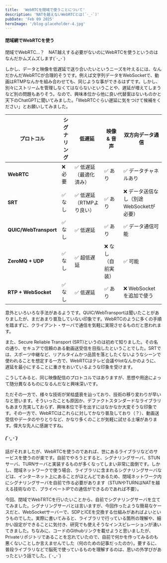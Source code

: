 ```yaml
---
title:  'WebRTCを閉域で使うことについて'
description: 'NATを越えないWebRTCとは(´･_･`)'
pubDate: 'Feb 09 2025'
heroImage: '/blog-placeholder-4.jpg'
---
```


#### 閉域網でWebRTCを使う

閉域でWebRTC…？　NAT越えする必要がないのにWebRTCを使うというのはなんだかムズムズします(´･_･`)

しかし、データと映像を低遅延で送り合いたいというニーズを叶えるには、なんだかんだWebRTCが合理的そうです。例えば文字列データをWebSocketで、動画はRTMPなんかを組み合わせても、同じような事ができるはずです。しかし、別々にストリームを管理しなくてはならないということや、遅延が増えてしまうなど別の問題もありそう。なので、興味本位から他に良い代替案はないものかと天下のChatGPTに聞いてみました。「WebRTCぐらい遅延に気をつけて候補をください」とお願いしてみました。

| プロトコル            | シグナリング | 低遅延                            | 映像 & 音声 | 双方向データ通信                   |
|----------------------|--------------|--------------------------------|-------------|--------------------------------|
| **WebRTC**          | ❌ 必要       | ✅ 低遅延（最適化済み）         | ✅ あり     | ✅ データチャネルあり           |
| **SRT**             | ✅ なし       | ✅ 低遅延（RTMPより良い）       | ✅ あり     | ❌ データ送信なし（別途WebSocketが必要） |
| **QUIC/WebTransport** | ✅ なし       | ✅ 低遅延                        | ✅ あり     | ✅ データ通信可能               |
| **ZeroMQ + UDP**    | ✅ なし       | ✅ 超低遅延                      | ❌ なし（自前実装） | ✅ 可能                         |
| **RTP + WebSocket** | ✅ なし       | ✅ 低遅延                        | ✅ あり     | ❌ WebSocketを追加で使う         |

意外といろいろな手法があるようです。QUIC/WebTransportは聞いたことがありましたが、まだあまり普及していない印象です。WebRTCのように多くの手順を踏まずに、クライアント・サーバで通信を気軽に実現させるものだと思われます。

また、Secure Reliable Transport (SRT)というのは初めて知りました。その名の通り、セキュアで信頼のある動画送受信を目指したということでした。SRTでは、スポーツ中継など、リアルタイムかつ品質を落としたくないようなシーンで使われることを想定する一方で、WebRTCはテレビ会議やIotなんかのように、遅延を最小にすることに重きをおいているような印象を受けます。

こうしてみると、同じ映像配信のプロトコルではありますが、思想や用途によって随分異なるものになるんだなと興味深いです。

ただその一方で、様々な技術が栄枯盛衰を辿っており、技術の移り変わりが早いなと思います。そういったことも原因か、デファクトスタンダードなライブラリもあまり充実しておらず、興味本位で手を出すにはなかなか大変そうな印象です。その一方で、WebRTCはこれらに対してかなり普及しており（？）、動画送受信やデータのやりとりなど、かなり多くのことが気軽に試せる土壌があります。偉大な先人に感謝ですね。

##### (´･_･`)

話がそれましたが、WebRTCを使うのであれば、世にあるライブラリなどのサービスを使うのが楽です。自前でやろうとすると、シグナリングサーバ、STUNサーバ、TURNサーバと実装するものが多くなってしまい非常に面倒です。しかし、閉域ネットワークで使う場合、ライブラリに含まれるシグナリングサーバなどは、インターネット上にあることがほとんどであるため、閉域ネットワーク内にシグナリングサーバを自前で作る必要があります（STUNやTURNはNATを越える技術なので、プライベートIPでの通信ができるのであれば不要）。

今回、閉域でWebTRTCを行いたいことから、自前でシグナリングサーバを立ててみました。シグナリングサーバとは言いますが、今回作ったような簡易なケースだと、WebSocketサーバーで、SDPとICEを交換する仕組みがあればよいというものでした。実際に書いてみると、ライブラリで行っている箇所の理解や、細かい設定ができることに気付き、研究でも使えそうなインスピレーションが湧いてきました。ちなみに、コードのGithubリンクを載せようと思いましたが、Privateリポジトリであることを忘れていたので、自前で何かを作ってみるのも悪くないことしか言えませんでした（何のための記事だったのか）。要するに、普段ライブラリなどで脳死で使っているものを理解するのは、思いの外学びがあったという話でした。(´･_･`)